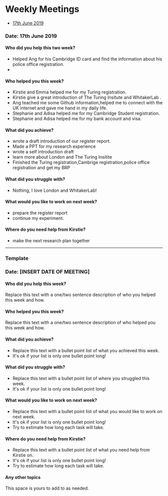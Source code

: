 # Weekly Meetings

* [17th June 2019](#date-17th-June-2019)

### Date: 17th June 2019

#### Who did you help this two week?

* Helped Ang for his Cambridge ID card and find the information about his police office registration.  
* 

#### Who helped you this week?

* Kirstie and Emma helped me for my Turing registration. 
* Kirstie give a great introduction of The Turing Insitute and WhitakerLab . 
* Ang teached me some Github information,helped me to connect with the UK internet and gave me hand in my daily life.
* Stephanie and Adisa helped me for my Cambridge Student registration. 
* Stephanie and Adisa helped me for my bank account and visa. 
  
  
#### What did you achieve?

* wrote a draft introduction of our register report.
* Made a PPT for my research experience 
* wrote a self introduction draft
* learn more about London and The Turing Insitite
* Finished the Turing registration,Cambrige registration,police office registration and get my BRP
  
#### What did you struggle with?

* Nothing, I love London and WhitakerLab!

#### What would you like to work on next week?

* prepare the register report
* continue my experiment.
  
#### Where do you need help from Kirstie?

* make the next research plan together
_________


### Template

### Date: [INSERT DATE OF MEETING]

#### Who did you help this week?

Replace this text with a one/two sentence description of who you helped this week and how.


#### Who helped you this week?

Replace this text with a one/two sentence description of who helped you this week and how.

#### What did you achieve?

* Replace this text with a bullet point list of what you achieved this week.
* It's ok if your list is only one bullet point long!

#### What did you struggle with?

* Replace this text with a bullet point list of where you struggled this week.
* It's ok if your list is only one bullet point long!

#### What would you like to work on next week?

* Replace this text with a bullet point list of what you would like to work on next week.
* It's ok if your list is only one bullet point long!
* Try to estimate how long each task will take.

#### Where do you need help from Kirstie?

* Replace this text with a bullet point list of what you need help from Kirstie on.
* It's ok if your list is only one bullet point long!
* Try to estimate how long each task will take.

#### Any other topics

This space is yours to add to as needed.
